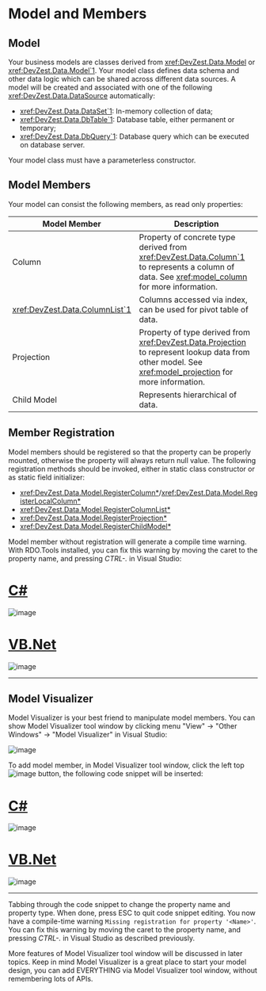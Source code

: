 # Model and Members

## Model

Your business models are classes derived from <xref:DevZest.Data.Model> or <xref:DevZest.Data.Model`1>. Your model class defines data schema and other data logic which can be shared across different data sources. A model will be created and associated with one of the following <xref:DevZest.Data.DataSource> automatically:

* <xref:DevZest.Data.DataSet`1>: In-memory collection of data;
* <xref:DevZest.Data.DbTable`1>: Database table, either permanent or temporary;
* <xref:DevZest.Data.DbQuery`1>: Database query which can be executed on database server.

Your model class must have a parameterless constructor.

## Model Members

Your model can consist the following members, as read only properties:

| Model Member | Description |
|--------------|-------------|
| Column | Property of concrete type derived from <xref:DevZest.Data.Column`1> to represents a column of data. See <xref:model_column> for more information. |
| <xref:DevZest.Data.ColumnList`1> | Columns accessed via index, can be used for pivot table of data. |
| Projection | Property of type derived from <xref:DevZest.Data.Projection> to represent lookup data from other model. See <xref:model_projection> for more information. |
| Child Model | Represents hierarchical of data. |

## Member Registration

Model members should be registered so that the property can be properly mounted, otherwise the property will always return null value. The following registration methods should be invoked, either in static class constructor or as static field initializer:

* <xref:DevZest.Data.Model.RegisterColumn*>/<xref:DevZest.Data.Model.RegisterLocalColumn*>
* <xref:DevZest.Data.Model.RegisterColumnList*>
* <xref:DevZest.Data.Model.RegisterProjection*>
* <xref:DevZest.Data.Model.RegisterChildModel*>

Model member without registration will generate a compile time warning. With RDO.Tools installed, you can fix this warning by moving the caret to the property name, and pressing *CTRL-.* in Visual Studio:

# [C#](#tab/cs)

![image](/images/tutorial_add_mounter_cs.jpg)

# [VB.Net](#tab/vb)

![image](/images/tutorial_add_mounter_vb.jpg)

***

## Model Visualizer

Model Visualizer is your best friend to manipulate model members. You can show Model Visualizer tool window by clicking menu "View" -> "Other Windows" -> "Model Visualizer" in Visual Studio:

![image](/images/tutorial_model_visualizer_empty_movie.jpg)

To add model member, in Model Visualizer tool window, click the left top ![image](/images/model_visualizer_add.jpg) button, the following code snippet will be inserted:

# [C#](#tab/cs)

![image](/images/model_visualizer_add_property_cs.jpg)

# [VB.Net](#tab/vb)

![image](/images/model_visualizer_add_property_vb.jpg)

***

Tabbing through the code snippet to change the property name and property type. When done, press ESC to quit code snippet editing. You now have a compile-time warning `Missing registration for property '<Name>'`. You can fix this warning by moving the caret to the property name, and pressing *CTRL-.* in Visual Studio as described previously.

More features of Model Visualizer tool window will be discussed in later topics. Keep in mind Model Visualizer is a great place to start your model design, you can add EVERYTHING via Model Visualizer tool window, without remembering lots of APIs.
